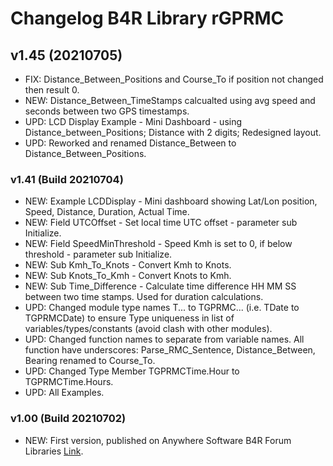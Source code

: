 # Changelog B4R Library rGPRMC

## v1.45 (20210705)
* FIX: Distance_Between_Positions and Course_To if position not changed then result 0.
* NEW: Distance_Between_TimeStamps calcualted using avg speed and seconds between two GPS timestamps.
* UPD: LCD Display Example - Mini Dashboard - using Distance_between_Positions; Distance with 2 digits; Redesigned layout.
* UPD: Reworked and renamed Distance_Between to Distance_Between_Positions.

### v1.41 (Build 20210704)
* NEW: Example LCDDisplay - Mini dashboard showing Lat/Lon position, Speed, Distance, Duration, Actual Time.
* NEW: Field UTCOffset - Set local time UTC offset - parameter sub Initialize.
* NEW: Field SpeedMinThreshold - Speed Kmh is set to 0, if below threshold - parameter sub Initialize.
* NEW: Sub Kmh_To_Knots - Convert Kmh to Knots.
* NEW: Sub Knots_To_Kmh - Convert Knots to Kmh.
* NEW: Sub Time_Difference - Calculate time difference HH MM SS between two time stamps. Used for duration calculations.
* UPD: Changed module type names T... to TGPRMC... (i.e. TDate to TGPRMCDate) to ensure Type uniqueness in list of variables/types/constants (avoid clash with other modules).
* UPD: Changed function names to separate from variable names. All function have underscores: Parse_RMC_Sentence, Distance_Between, Bearing renamed to Course_To.
* UPD: Changed Type Member TGPRMCTime.Hour to TGPRMCTime.Hours.
* UPD: All Examples.

### v1.00 (Build 20210702)
* NEW: First version, published on Anywhere Software B4R Forum Libraries [Link](https://www.b4x.com/android/forum/threads/rgprmc.132183/#post-834247).
